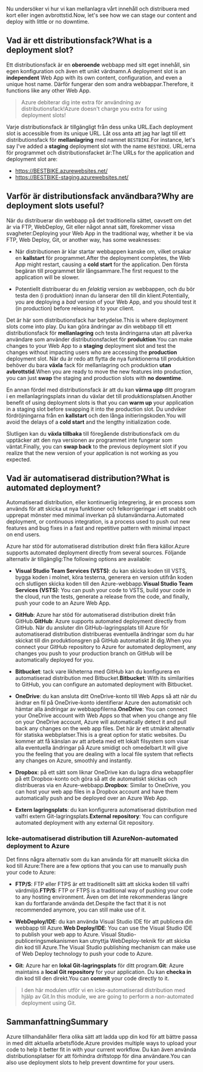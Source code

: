 <span data-ttu-id="1c50b-101">Nu undersöker vi hur vi kan mellanlagra vårt innehåll och distribuera med kort eller ingen avbrottstid.</span><span class="sxs-lookup"><span data-stu-id="1c50b-101">Now, let's see how we can stage our content and deploy with little or no downtime.</span></span>

## <a name="what-is-a-deployment-slot"></a><span data-ttu-id="1c50b-102">Vad är ett distributionsfack?</span><span class="sxs-lookup"><span data-stu-id="1c50b-102">What is a deployment slot?</span></span>

<span data-ttu-id="1c50b-103">Ett distributionsfack är en **oberoende** webbapp med sitt eget innehåll, sin egen konfiguration och även ett unikt värdnamn.</span><span class="sxs-lookup"><span data-stu-id="1c50b-103">A deployment slot is an **independent** Web App with its own content, configuration, and even a unique host name.</span></span> <span data-ttu-id="1c50b-104">Därför fungerar den som andra webbappar.</span><span class="sxs-lookup"><span data-stu-id="1c50b-104">Therefore, it functions like any other Web App.</span></span>

> <span data-ttu-id="1c50b-105">Azure debiterar dig inte extra för användning av distributionsfack!</span><span class="sxs-lookup"><span data-stu-id="1c50b-105">Azure doesn't charge you extra for using deployment slots!</span></span>

<span data-ttu-id="1c50b-106">Varje distributionsfack är tillgängligt från dess unika URL.</span><span class="sxs-lookup"><span data-stu-id="1c50b-106">Each deployment slot is accessible from its unique URL.</span></span> <span data-ttu-id="1c50b-107">Låt oss anta att jag har lagt till ett distributionsfack för **mellanlagring** med namnet `BESTBIKE`.</span><span class="sxs-lookup"><span data-stu-id="1c50b-107">For instance, let's say I've added a **staging** deployment slot with the name `BESTBIKE`.</span></span> <span data-ttu-id="1c50b-108">URL:erna för programmet och distributionsfacket är:</span><span class="sxs-lookup"><span data-stu-id="1c50b-108">The URLs for the application and deployment slot are:</span></span>

- https://BESTBIKE.azurewebsites.net/
- https://BESTBIKE-staging.azurewebsites.net/

## <a name="why-are-deployment-slots-useful"></a><span data-ttu-id="1c50b-109">Varför är distributionsfack användbara?</span><span class="sxs-lookup"><span data-stu-id="1c50b-109">Why are deployment slots useful?</span></span>

<span data-ttu-id="1c50b-110">När du distribuerar din webbapp på det traditionella sättet, oavsett om det är via FTP, WebDeploy, Git eller något annat sätt, förekommer vissa svagheter:</span><span class="sxs-lookup"><span data-stu-id="1c50b-110">Deploying your Web App in the traditional way, whether it be via FTP, Web Deploy, Git, or another way, has some weaknesses:</span></span>

- <span data-ttu-id="1c50b-111">När distributionen är klar startar webbappen kanske om, vilket orsakar en **kallstart** för programmet.</span><span class="sxs-lookup"><span data-stu-id="1c50b-111">After the deployment completes, the Web App might restart, causing a **cold start** for the application.</span></span> <span data-ttu-id="1c50b-112">Den första begäran till programmet blir långsammare.</span><span class="sxs-lookup"><span data-stu-id="1c50b-112">The first request to the application will be slower.</span></span>

- <span data-ttu-id="1c50b-113">Potentiellt distribuerar du en *felaktig* version av webbappen, och du bör testa den (i produktion) innan du lanserar den till din klient.</span><span class="sxs-lookup"><span data-stu-id="1c50b-113">Potentially, you are deploying a *bad* version of your Web App, and you should test it (in production) before releasing it to your client.</span></span>

<span data-ttu-id="1c50b-114">Det är här som distributionsfack har betydelse.</span><span class="sxs-lookup"><span data-stu-id="1c50b-114">This is where deployment slots come into play.</span></span> <span data-ttu-id="1c50b-115">Du kan göra ändringar av din webbapp till ett distributionsfack för **mellanlagring** och testa ändringarna utan att påverka användare som använder distributionsfacket för **produktion**.</span><span class="sxs-lookup"><span data-stu-id="1c50b-115">You can make changes to your Web App to a **staging** deployment slot and test the changes without impacting users who are accessing the **production** deployment slot.</span></span> <span data-ttu-id="1c50b-116">När du är redo att flytta de nya funktionerna till produktion behöver du bara **växla** fack för mellanlagring och produktion **utan avbrottstid**.</span><span class="sxs-lookup"><span data-stu-id="1c50b-116">When you are ready to move the new features into production, you can just **swap** the staging and production slots with **no downtime**.</span></span>

<span data-ttu-id="1c50b-117">En annan fördel med distributionsfack är att du kan **värma upp** ditt program i en mellanlagringsplats innan du växlar det till produktionsplatsen.</span><span class="sxs-lookup"><span data-stu-id="1c50b-117">Another benefit of using deployment slots is that you can **warm up** your application in a staging slot before swapping it into the production slot.</span></span> <span data-ttu-id="1c50b-118">Du undviker fördröjningarna från en **kallstart** och den långa initieringskoden.</span><span class="sxs-lookup"><span data-stu-id="1c50b-118">You will avoid the delays of a **cold start** and the lengthy initialization code.</span></span>

<span data-ttu-id="1c50b-119">Slutligen kan du **växla tillbaka** till föregående distributionsfack om du upptäcker att den nya versionen av programmet inte fungerar som väntat.</span><span class="sxs-lookup"><span data-stu-id="1c50b-119">Finally, you can **swap back** to the previous deployment slot if you realize that the new version of your application is not working as you expected.</span></span>

## <a name="what-is-automated-deployment"></a><span data-ttu-id="1c50b-120">Vad är automatiserad distribution?</span><span class="sxs-lookup"><span data-stu-id="1c50b-120">What is automated deployment?</span></span>

<span data-ttu-id="1c50b-121">Automatiserad distribution, eller kontinuerlig integrering, är en process som används för att skicka ut nya funktioner och felkorrigeringar i ett snabbt och upprepat mönster med minimal inverkan på slutanvändarna.</span><span class="sxs-lookup"><span data-stu-id="1c50b-121">Automated deployment, or continuous integration, is a process used to push out new features and bug fixes in a fast and repetitive pattern with minimal impact on end users.</span></span>

<span data-ttu-id="1c50b-122">Azure har stöd för automatiserad distribution direkt från flera källor.</span><span class="sxs-lookup"><span data-stu-id="1c50b-122">Azure supports automated deployment directly from several sources.</span></span> <span data-ttu-id="1c50b-123">Följande alternativ är tillgänglig:</span><span class="sxs-lookup"><span data-stu-id="1c50b-123">The following options are available:</span></span>

- <span data-ttu-id="1c50b-124">**Visual Studio Team Services (VSTS)**: du kan skicka koden till VSTS, bygga koden i molnet, köra testerna, generera en version utifrån koden och slutligen skicka koden till den Azure-webbapp.</span><span class="sxs-lookup"><span data-stu-id="1c50b-124">**Visual Studio Team Services (VSTS)**: You can push your code to VSTS, build your code in the cloud, run the tests, generate a release from the code, and finally, push your code to an Azure Web App.</span></span>

- <span data-ttu-id="1c50b-125">**GitHub**: Azure har stöd för automatiserad distribution direkt från GitHub.</span><span class="sxs-lookup"><span data-stu-id="1c50b-125">**GitHub**: Azure supports automated deployment directly from GitHub.</span></span> <span data-ttu-id="1c50b-126">När du ansluter din GitHub-lagringsplats till Azure för automatiserad distribution distribueras eventuella ändringar som du har skickat till din produktionsgren på GitHub automatiskt åt dig.</span><span class="sxs-lookup"><span data-stu-id="1c50b-126">When you connect your GitHub repository to Azure for automated deployment, any changes you push to your production branch on GitHub will be automatically deployed for you.</span></span>

- <span data-ttu-id="1c50b-127">**Bitbucket**: tack vare likheterna med GitHub kan du konfigurera en automatiserad distribution med Bitbucket.</span><span class="sxs-lookup"><span data-stu-id="1c50b-127">**Bitbucket**: With its similarities to GitHub, you can configure an automated deployment with Bitbucket.</span></span>

- <span data-ttu-id="1c50b-128">**OneDrive**: du kan ansluta ditt OneDrive-konto till Web Apps så att när du ändrar en fil på OneDrive-konto identifierar Azure den automatiskt och hämtar alla ändringar av webbappfilerna.</span><span class="sxs-lookup"><span data-stu-id="1c50b-128">**OneDrive**: You can connect your OneDrive account with Web Apps so that when you change any file on your OneDrive account, Azure will automatically detect it and pull back any changes on the web app files.</span></span> <span data-ttu-id="1c50b-129">Det här är ett utmärkt alternativ för statiska webbplatser.</span><span class="sxs-lookup"><span data-stu-id="1c50b-129">This is a great option for static websites.</span></span> <span data-ttu-id="1c50b-130">Du kommer att få känslan av att arbeta med ett lokalt filsystem som visar alla eventuella ändringar på Azure smidigt och omedelbart.</span><span class="sxs-lookup"><span data-stu-id="1c50b-130">It will give you the feeling that you are dealing with a local file system that reflects any changes on Azure, smoothly and instantly.</span></span>

- <span data-ttu-id="1c50b-131">**Dropbox**: på ett sätt som liknar OneDrive kan du lagra dina webappfiler på ett Dropbox-konto och göra så att de automatiskt skickas och distribueras via en Azure-webbapp.</span><span class="sxs-lookup"><span data-stu-id="1c50b-131">**Dropbox**: Similar to OneDrive, you can host your web app files in a Dropbox account and have them automatically push and be deployed over an Azure Web App.</span></span>

- <span data-ttu-id="1c50b-132">**Extern lagringsplats**: du kan konfigurera automatiserad distribution med valfri extern Git-lagringsplats.</span><span class="sxs-lookup"><span data-stu-id="1c50b-132">**External repository**: You can configure automated deployment with any external Git repository.</span></span>

### <a name="non-automated-deployment-to-azure"></a><span data-ttu-id="1c50b-133">Icke-automatiserad distribution till Azure</span><span class="sxs-lookup"><span data-stu-id="1c50b-133">Non-automated deployment to Azure</span></span>

<span data-ttu-id="1c50b-134">Det finns några alternativ som du kan använda för att manuellt skicka din kod till Azure:</span><span class="sxs-lookup"><span data-stu-id="1c50b-134">There are a few options that you can use to manually push your code to Azure:</span></span>

- <span data-ttu-id="1c50b-135">**FTP/S**: FTP eller FTPS är ett traditionellt sätt att skicka koden till valfri värdmiljö.</span><span class="sxs-lookup"><span data-stu-id="1c50b-135">**FTP/S**: FTP or FTPS is a traditional way of pushing your code to any hosting environment.</span></span> <span data-ttu-id="1c50b-136">Även om det inte rekommenderas längre kan du fortfarande använda det.</span><span class="sxs-lookup"><span data-stu-id="1c50b-136">Despite the fact that it is not recommended anymore, you can still make use of it.</span></span>

- <span data-ttu-id="1c50b-137">**WebDeploy/IDE**: du kan använda Visual Studio IDE för att publicera din webbapp till Azure.</span><span class="sxs-lookup"><span data-stu-id="1c50b-137">**Web Deploy/IDE**: You can use the Visual Studio IDE to publish your web app to Azure.</span></span> <span data-ttu-id="1c50b-138">Visual Studio-publiceringsmekanismen kan utnyttja WebDeploy-teknik för att skicka din kod till Azure.</span><span class="sxs-lookup"><span data-stu-id="1c50b-138">The Visual Studio publishing mechanism can make use of Web Deploy technology to push your code to Azure.</span></span>

- <span data-ttu-id="1c50b-139">**Git**: Azure har en **lokal Git-lagringsplats** för ditt program.</span><span class="sxs-lookup"><span data-stu-id="1c50b-139">**Git**: Azure maintains a **local Git repository** for your application.</span></span> <span data-ttu-id="1c50b-140">Du kan **checka in** din kod till den direkt.</span><span class="sxs-lookup"><span data-stu-id="1c50b-140">You can **commit** your code directly to it.</span></span>

> <span data-ttu-id="1c50b-141">I den här modulen utför vi en icke-automatiserad distribution med hjälp av Git.</span><span class="sxs-lookup"><span data-stu-id="1c50b-141">In this module, we are going to perform a non-automated deployment using Git.</span></span>

## <a name="summary"></a><span data-ttu-id="1c50b-142">Sammanfattning</span><span class="sxs-lookup"><span data-stu-id="1c50b-142">Summary</span></span>

<span data-ttu-id="1c50b-143">Azure tillhandahåller flera olika sätt att ladda upp din kod för att bättre passa in med ditt aktuella arbetsflöde.</span><span class="sxs-lookup"><span data-stu-id="1c50b-143">Azure provides multiple ways to upload your code to help it better fit in with your current workflow.</span></span> <span data-ttu-id="1c50b-144">Du kan även använda distributionsplatser för att förhindra driftstopp för dina användare.</span><span class="sxs-lookup"><span data-stu-id="1c50b-144">You can also use deployment slots to help prevent downtime for your users.</span></span>

